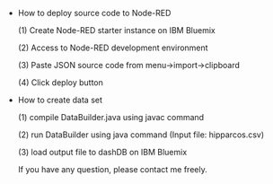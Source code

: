 * How to deploy source code to Node-RED

    (1) Create Node-RED starter instance on IBM Bluemix

    (2) Access to Node-RED development environment

    (3) Paste JSON source code from menu->import->clipboard

    (4) Click deploy button

* How to create data set

    (1) compile DataBuilder.java using javac command

    (2) run DataBuilder using java command (Input file: hipparcos.csv)

    (3) load output file to dashDB on IBM Bluemix



    If you have any question, please contact me freely.
